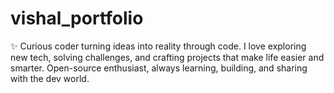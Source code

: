 # vishal_portfolio
✨ Curious coder turning ideas into reality through code. I love exploring new tech, solving challenges, and crafting projects that make life easier and smarter. Open-source enthusiast, always learning, building, and sharing with the dev world.
